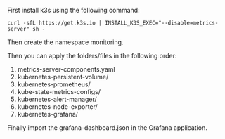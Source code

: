 First install k3s using the following command:

```curl -sfL https://get.k3s.io | INSTALL_K3S_EXEC="--disable=metrics-server" sh -```

Then create the namespace monitoring.

Then you can apply the folders/files in the following order:  
1. metrics-server-components.yaml  
2. kubernetes-persistent-volume/  
3. kubernetes-prometheus/  
4. kube-state-metrics-configs/  
5. kubernetes-alert-manager/  
6. kubernetes-node-exporter/  
7. kubernetes-grafana/

Finally import the grafana-dashboard.json in the Grafana application.  
